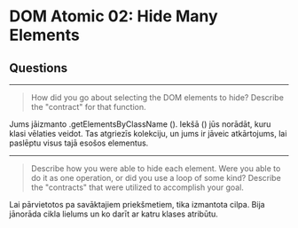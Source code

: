 # DOM Atomic 02: Hide Many Elements

## Questions

---

> How did you go about selecting the DOM elements to hide? Describe the "contract" for that function.

Jums jāizmanto .getElementsByClassName (). Iekšā () jūs norādāt, kuru klasi vēlaties veidot. Tas atgriezīs kolekciju, un jums ir jāveic atkārtojums, lai paslēptu visus tajā esošos elementus.

---

> Describe how you were able to hide each element. Were you able to do it as one operation, or did you use a loop of some kind? Describe the "contracts" that were utilized to accomplish your goal.

Lai pārvietotos pa savāktajiem priekšmetiem, tika izmantota cilpa. Bija jānorāda cikla lielums un ko darīt ar katru klases atribūtu.